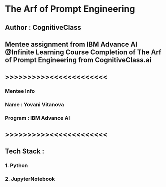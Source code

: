 # The Arf of Prompt Engineering 
## Author : CognitiveClass
## Mentee assignment from IBM Advance AI @Infinite Learning Course Completion of The Arf of Prompt Engineering from CognitiveClass.ai
## >>>>>>>>>><<<<<<<<<<<<<
### Mentee Info 
### Name : Yovani Vitanova
### Program : IBM Advance AI 
## >>>>>>>>>><<<<<<<<<<<<<
## Tech Stack :
### 1. Python
### 2. JupyterNotebook

